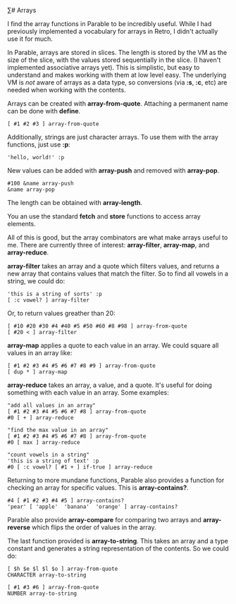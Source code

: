 ∑# Arrays

I find the array functions in Parable to be incredibly useful. While I had previously implemented a vocabulary for arrays in Retro, I didn't actually use it for much.

In Parable, arrays are stored in slices. The length is stored by the VM as the size of the slice, with the values stored sequentially in the slice. (I haven't implemented associative arrays yet). This is simplistic, but easy to understand and makes working with them at low level easy. The underlying VM is *not* aware of arrays as a data type, so conversions (via **:s**, **:c**, etc) are needed when working with the contents.

Arrays can be created with **array-from-quote**. Attaching a permanent name can be done with **define**.

    [ #1 #2 #3 ] array-from-quote

Additionally, strings are just character arrays. To use them with the array functions, just use **:p**:

    'hello, world!' :p

New values can be added with **array-push** and removed with **array-pop**.

    #100 &name array-push
    &name array-pop

The length can be obtained with **array-length**.

You an use the standard **fetch** and **store** functions to access array elements.

All of this is good, but the array combinators are what make arrays useful to me. There are currently three of interest: **array-filter**, **array-map**, and **array-reduce**.

**array-filter** takes an array and a quote which filters values, and returns a new array that contains values that match the filter. So to find all vowels in a string, we could do:

    'this is a string of sorts' :p
    [ :c vowel? ] array-filter

Or, to return values greather than 20:

    [ #10 #20 #30 #4 #40 #5 #50 #60 #8 #98 ] array-from-quote
    [ #20 < ] array-filter

**array-map** applies a quote to each value in an array. We could square all values in an array like:

    [ #1 #2 #3 #4 #5 #6 #7 #8 #9 ] array-from-quote
    [ dup * ] array-map

**array-reduce** takes an array, a value, and a quote. It's useful for doing something with each value in an array. Some examples:

    "add all values in an array"
    [ #1 #2 #3 #4 #5 #6 #7 #8 ] array-from-quote
    #0 [ + ] array-reduce
    
    "find the max value in an array"
    [ #1 #2 #3 #4 #5 #6 #7 #8 ] array-from-quote
    #0 [ max ] array-reduce
    
    "count vowels in a string"
    'this is a string of text' :p
    #0 [ :c vowel? [ #1 + ] if-true ] array-reduce

Returning to more mundane functions, Parable also provides a function for checking an array for specific values. This is **array-contains?**.

    #4 [ #1 #2 #3 #4 #5 ] array-contains?
    'pear' [ 'apple'  'banana'  'orange' ] array-contains?

Parable also provide **array-compare** for comparing two arrays and **array-reverse** which flips the order of values in the array.

The last function provided is **array-to-string**. This takes an array and a type constant and generates a string representation of the contents. So we could do:

    [ $h $e $l $l $o ] array-from-quote
    CHARACTER array-to-string
    
    [ #1 #3 #6 ] array-from-quote
    NUMBER array-to-string
